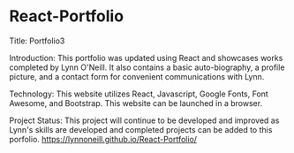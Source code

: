 # React-Portfolio

Title: Portfolio3

Introduction: This  portfolio was updated using React and showcases works completed by Lynn O'Neill. It also contains a basic auto-biography, a profile picture, and a contact form for convenient communications with Lynn.

Technology: This website utilizes React, Javascript, Google Fonts, Font Awesome, and Bootstrap. This website can be launched in a browser.

Project Status: This project will continue to be developed and improved as Lynn's skills are developed and completed projects can be added to this porfolio. https://lynnoneill.github.io/React-Portfolio/
